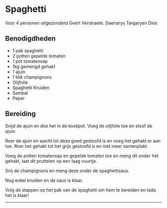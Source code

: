 # Spaghetti

Voor 4 personen uitgezonderd Geert Verstraete.
Daenarys Targaryen Dies

## Benodigdheden

- 1 pak spaghetti
- 2 potten gepelde tomaten
- 1 pot tomatensap
- 1kg gemengd gehakt
- 1 ajuin
- 1 blik champignons
- Olijfolie
- Spaghetti Kruiden
- Sambal
- Peper

## Bereiding

Snijd de ajuin en doe het in de kookpot. Voeg de olijfolie toe en stoof de ajuin.

Roer de ajuin en wacht tot deze goed gestoofd is en voeg het gehakt er aan toe. Roer het gehakt tot het grijs gestoofd is en niet meer samenplakt.

Voeg de potten tomatensap en gepelde tomaten toe en meng dit onder het gehakt, laat dit pruttelen op een laag vuurtje. 

Snij de champignons en meng deze onder de spaghettisaus.

Nog enkel kruiden en de saus is klaar.

Volg de stappen op het pak van de spaghetti om hem te bereiden en tada het is klaar!

---
